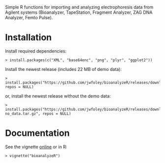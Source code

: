 Simple R functions for importing and analyzing electrophoresis data from Agilent systems (Bioanalyzer, TapeStation, Fragment Analyzer, ZAG DNA Analyzer, Femto Pulse).

# Installation

Install required dependencies:

    > install.packages(c("XML", "base64enc", "png", "plyr", "ggplot2"))

Install the newest release (includes 22 MB of demo data):

    > install.packages("https://github.com/jwfoley/bioanalyzeR/releases/download/v0.8.0/bioanalyzeR_0.8.0.tar.gz", repos = NULL)

or, install the newest release without the demo data:

    > install.packages("https://github.com/jwfoley/bioanalyzeR/releases/download/v0.8.0/bioanalyzeR_0.8.0-no_data.tar.gz", repos = NULL)


# Documentation

See the vignette [online](https://stanford.edu/~jwfoley/bioanalyzeR.html) or in R:

    > vignette("bioanalyzeR")

